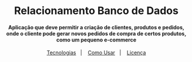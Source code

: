 <h1 align="center">
    Relacionamento Banco de Dados
</h1>

<h4 align="center">
  Aplicação que deve permitir a criação de clientes, produtos e pedidos, onde o cliente pode gerar novos pedidos de compra de certos produtos, como um pequeno e-commerce
</h4>

<p align="center">
  <a href="#rocket-tecnologias">Tecnologias</a>&nbsp;&nbsp;&nbsp;|&nbsp;&nbsp;&nbsp;
  <a href="#information_source-como-usar">Como Usar</a>&nbsp;&nbsp;&nbsp;|&nbsp;&nbsp;&nbsp;
  <a href="#memo-license">Licença</a>
</p>
